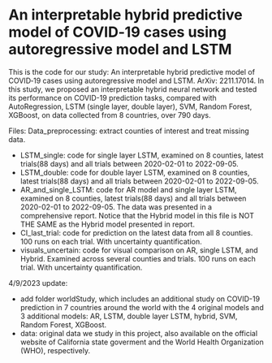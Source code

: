 # An interpretable hybrid predictive model of COVID‐19 cases using autoregressive model and LSTM

This is the code for our study: An interpretable hybrid predictive model of COVID‐19 cases using autoregressive model and LSTM. ArXiv: 2211.17014.
In this study, we proposed an interpretable hybrid neural network and tested its performance on COVID-19 prediction tasks, compared with AutoRegression, LSTM (single layer, double layer), SVM, Random Forest, XGBoost, on data collected from 8 countries, over 790 days.

Files:
Data_preprocessing: extract counties of interest and treat missing data.
- LSTM_single: code for single layer LSTM, examined on 8 counties, latest trials(88 days) and all trials between 2020-02-01 to 2022-09-05.
- LSTM_double: code for double layer LSTM, examined on 8 counties, latest trials(88 days) and all trials between 2020-02-01 to 2022-09-05.
- AR_and_single_LSTM: code for AR model and single layer LSTM, examined on 8 counties, latest trials(88 days) and all trials between 2020-02-01 to 2022-09-05. The data was presented in a comprehensive report. Notice that the Hybrid model in this file is NOT THE SAME as the  Hybrid model presented in report.
- CI_last_trial: code for prediction on the latest data from all 8 counties. 100 runs on each trial. With uncertainty quantification.
- visuals_uncertain: code for visual comparison on AR, single LSTM, and Hybrid. Examined across several counties and trials. 100 runs on each trial. With uncertainty quantification.

4/9/2023 update:
- add folder worldStudy, which includes an additional study on COVID-19 prediction in 7 countries around the world with the 4 original models and 3 additional models: AR, LSTM, double layer LSTM, hybrid, SVM, Random Forest, XGBoost.
- data: original data we study in this project, also available on the official website of California state goverment and the World Health Organization (WHO), respectively.
